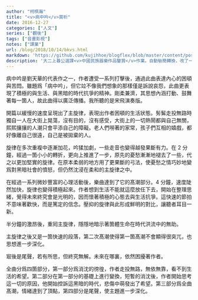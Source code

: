 ```yaml
---
author: "柯棋瀚"
title: "<v>病中吟</v>賞析"
date: 2016-12-27
categories: ["人文"]
series: ["觀後"]
tags: ["音畫影視"]
notes: ["課業"]
url: /blog/2018/10/14/bkvs.html
markdown: 'https://github.com/kujihhoe/blogflex/blob/master/content/post/2018-10-14-bkvs.md'
description: '大二上㫷公選課<v>中國民族器樂作品鑒賞</v>作業。自動䋣簡轉換，改了一些，可能有些錯。'
---
```


<v>病中吟</v>是劉天華的代表作之一，作者遭受一系列打擊後，通過此曲表達內心的困頓與苦悶。雖題爲「病中吟」，但它竝不像我們想象的那樣僅是訴說哀怨，此曲更表現了積極的與生活、與黑暗的時代抗爭的精神。剛柔兼濟，其思想內涵打動、鼓舞著每一箇人，故此曲得以廣泛傳播。我所聽的是宋飛演奏版。

開篇以緩慢的速度呈現出了主旋律，表現出作者困頓的生活狀態。髣髴走投無路時獨自一人在大街上晃蕩，沒有目的，沒有感受，大街上的一切熱鬧都與自己無關，熙熙攘攘的人潮只會平添自己的障礙。老人們嘮著的家常，孩子們互相的嬉戲，都好像離自己很遠，自己是被拋棄的人。

旋律在多次重複中逐漸加花，吟猱加劇，一些走音也變得越發果斷有力。在 2 分鐘，經過一箇小小的轉折，更向上推進了一步，原先的憂愁漸漸地褪去了一些，代之以更加堅實的旋律。在原本柔弱的地方用了更果斷的弓法，使憂愁之情巧妙地變爲對黑暗社會的憤怒，但仍然沈浸在柔和的主旋律之中。

在經過一系列微妙豐富的心理活動後，樂曲達到了它的髙潮部分。4 分鐘，速度陡然加快，旋律也變得積極起來。作者想到生活不能就這麼放任下去，開始在整理思緒，覺得未來終究會是光明的，因而懷著積極的心態去與生活抗爭。這快速的節拍不意味著歡快，而是篤定的信念。壓抑的旋律與此形成鮮明的對比，讓聽者耳目一新。

半分鐘的激昂後，重囘主旋律，隱隱地暗示著箇體生命在時代洪流中的無助。

主旋律之後又是一箇快速的段落，第二次髙潮使得第一箇髙潮不會顯得很突兀，也思想進一步深化。

㝡後是尾聲，若有所思，但終究無解。未來在哪裏，依然困擾著作者。

全曲分爲四箇部分，第一部分爲消沈的徬徨，作者走投無路，無依無靠，看不到生活的希望。第二部分在第一部分的基礎上進行變換，短暫的消沈後，作者開始思考這一切的原因，他開始控訴這黑暗的時代，悲傷中萌發出了希望。第三部分爲全曲髙潮，情緒達到了頂點，第四部分是尾聲，使主題進一步深化。
